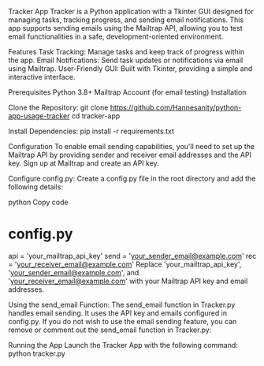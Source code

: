 Tracker App
Tracker is a Python application with a Tkinter GUI designed for managing tasks, tracking progress, and sending email notifications. This app supports sending emails using the Mailtrap API, allowing you to test email functionalities in a safe, development-oriented environment.

Features
Task Tracking: Manage tasks and keep track of progress within the app.
Email Notifications: Send task updates or notifications via email using Mailtrap.
User-Friendly GUI: Built with Tkinter, providing a simple and interactive interface.


Prerequisites
Python 3.8+
Mailtrap Account (for email testing)
Installation

Clone the Repository:
git clone https://github.com/Hannesanity/python-app-usage-tracker
cd tracker-app


Install Dependencies:
pip install -r requirements.txt


Configuration
To enable email sending capabilities, you'll need to set up the Mailtrap API by providing sender and receiver email addresses and the API key.
Sign up at Mailtrap and create an API key.

Configure config.py:
Create a config.py file in the root directory and add the following details:

python
Copy code
# config.py
api = 'your_mailtrap_api_key'
send = 'your_sender_email@example.com'
rec = 'your_receiver_email@example.com'
Replace 'your_mailtrap_api_key', 'your_sender_email@example.com', and 'your_receiver_email@example.com' with your Mailtrap API key and email addresses.

Using the send_email Function:
The send_email function in Tracker.py handles email sending. It uses the API key and emails configured in config.py.
If you do not wish to use the email sending feature, you can remove or comment out the send_email function in Tracker.py:


Running the App
Launch the Tracker App with the following command:
python tracker.py
